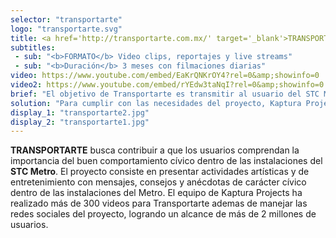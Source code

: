 ```yaml
---
selector: "transportarte"
logo: "transportarte.svg"
title: <a href='http://transportarte.com.mx/' target='_blank'>TRANSPORTARTE</a>
subtitles:
 - sub: "<b>FORMATO</b> Video clips, reportajes y live streams"
 - sub: "<b>Duración</b> 3 meses con filmaciones diarias"
video: https://www.youtube.com/embed/EaKrQNKrOY4?rel=0&amp;showinfo=0
video2: https://www.youtube.com/embed/rYEdw3taNqI?rel=0&amp;showinfo=0
brief: "El objetivo de Transportarte es transmitir al usuario del STC Metro los beneficios de un buen comportamiento cívico dentro del metro. El reto es captar la atención  de los usuarios con estas actividades para propiciar que estén receptivos a los mensajes que queremos transmitirles."
solution: "Para cumplir con las necesidades del proyecto, Kaptura Projects desarrollan 4 tipos distintos de videos: livestreams, video-resúmenes de lo mejor de cada presentación, videos con consejos cívicos y videoclips para músicos destacados. Todos estós videos tienen contenido de entretenimiento y mensajes cívicos."
display_1: "transportarte2.jpg"
display_2: "transportarte1.jpg"
---
```

**TRANSPORTARTE** busca contribuir a que los usuarios comprendan la importancia del buen comportamiento cívico dentro de las instalaciones del **STC Metro**. El proyecto consiste en presentar actividades artísticas y de entretenimiento con mensajes, consejos y anécdotas de carácter cívico dentro de las instalaciones del Metro. El equipo de Kaptura Projects ha realizado más de 300 videos para Transportarte ademas de manejar las redes sociales del proyecto, logrando un alcance de más de 2 millones de usuarios.
